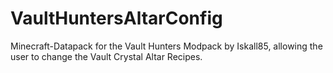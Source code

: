 # VaultHuntersAltarConfig
Minecraft-Datapack for the Vault Hunters Modpack by Iskall85, allowing the user to change the Vault Crystal Altar Recipes.
